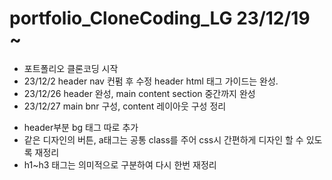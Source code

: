 # portfolio_CloneCoding_LG 23/12/19 ~
* 포트폴리오 클론코딩 시작
* 23/12/2 header nav 컨펌 후 수정 header html 태그 가이드는 완성.
* 23/12/26 header 완성, main content section 중간까지 완성
* 23/12/27 main bnr 구성, content 레이아웃 구성 정리
- header부분 bg 태그 따로 추가
- 같은 디자인의 버튼, a태그는 공통 class를 주어 css시 간편하게 디자인 할 수 있도록 재정리
- h1~h3 태그는 의미적으로 구분하여 다시 한번 재정리